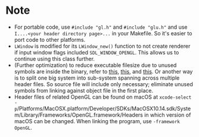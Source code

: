 # Note

* For portable code, use `#include "gl.h"` and `#include "glu.h"` and use `I....<your header directory page>...` in your Makefile. So it's easier to port code to other platforms.
* `LWindow` is modified for its `LWindow_new()` function to not create renderer if input window flags included `SDL_WINDOW_OPENGL`. This allows us to continue using this class further.
* (Further optimization) to reduce executable filesize due to unused symbols are inside the binary, refer to [this](https://stackoverflow.com/questions/6687630/how-to-remove-unused-c-c-symbols-with-gcc-and-ld), [this](https://embeddedfreak.wordpress.com/2009/02/10/removing-unused-functionsdead-codes-with-gccgnu-ld/), and [this](https://gcc.gnu.org/ml/gcc-help/2003-08/msg00128.html). Or another way is to split one big system into sub-system spanning across multiple header files. So source file will include only necessary; eliminate unused symbols from linking against object file in the first place.
* Header files of related OpenGL can be found on macOS at `xcode-select -p`/Platforms/MacOSX.platform/Developer/SDKs/MacOSX10.14.sdk/System/Library/Frameworks/OpenGL.framework/Headers in which version of macOS can be changed. When linking the program, use `-framework OpenGL`.
